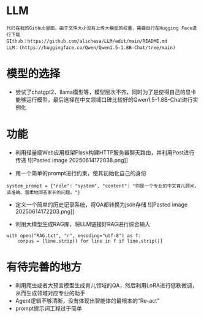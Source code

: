 # LLM

```
代码在我的Github里面，由于文件大小没有上传大模型的权重，需要自行在Hugging Face进行下载
GIthub：https://github.com/alichesa/LLM/edit/main/README.md
LLM：(https://huggingface.co/Qwen/Qwen1.5-1.8B-Chat/tree/main)
```

# 模型的选择
 - 尝试了chatgpt2、llama模型等，模型层次不齐，同时为了是使得自己的显卡能够运行模型，最后选择在中文领域口碑比较好的Qwen1.5-1.8B-Chat进行实例化


# 功能
- 利用轻量级Web应用框架Flask构建HTTP服务器聊天路由，并利用Post进行传递
  ![[Pasted image 20250614172038.png]]

- 用一个简单的prompt进行约束，使其初始化自己的身份
```
system_prompt = {"role": "system", "content": "你是一个专业的中文育儿顾问，请准确、温柔地回答家长的问题。"}
```

- 定义一个简单的历史记录系统，将QA都转换为json存储
  ![[Pasted image 20250614172203.png]]

- 利用大模型生成RAG库，将LLM链接好RAG进行综合输入
```
with open("RAG.txt", "r", encoding="utf-8") as f:  
    corpus = [line.strip() for line in f if line.strip()]
```

# 有待完善的地方
- 利用爬虫或者大预言模型生成育儿领域的QA，然后利用LoRA进行低秩微调，从而生成领域对应专业的助手
- Agent逻辑不够清晰，没有体现出智能体的最根本的“Re-act”
- prompt提示词工程过于简单
